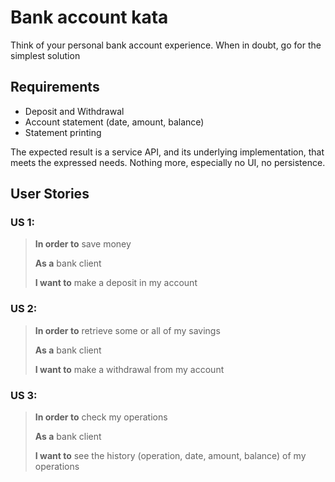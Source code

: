 # Bank account kata

Think of your personal bank account experience. When in doubt, go for the simplest solution

## Requirements
* Deposit and Withdrawal
* Account statement (date, amount, balance)
* Statement printing

The expected result is a service API, and its underlying implementation, that meets the expressed needs.
Nothing more, especially no UI, no persistence.

## User Stories

### US 1:

> **In order to** save money
> 
> **As a** bank client
> 
> **I want to** make a deposit in my account

### US 2:

> **In order to** retrieve some or all of my savings
> 
> **As a** bank client
> 
> **I want to** make a withdrawal from my account

### US 3:


> **In order to** check my operations
> 
> **As a** bank client
> 
> **I want to** see the history (operation, date, amount, balance) of my operations



